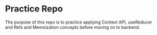 # Practice Repo

The purpose of this repo is to practice applying Context API, useReducer and Refs and Memoization concepts before moving on to backend.
